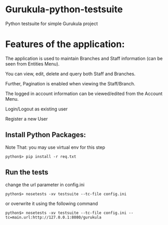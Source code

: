 # Gurukula-python-testsuite
Python testsuite for simple Gurukula project

# Features of the application:
The application is used to maintain Branches and Staff information (can be seen from Entities Menu).

You can view, edit, delete and query both Staff and Branches.

Further, Pagination is enabled when viewing the Staff/Branch.

The logged in account information can be viewed/edited from the Account Menu.

Login/Logout as existing user

Register a new User

Install Python Packages:
------------------------
Note That: you may use virtual env for this step
```
python$> pip install -r req.txt
```

Run the tests
---------------
change the url parameter in config.ini
```
python$> nosetests -xv testsuite --tc-file config.ini
```

or overwrite it using the following command
```
python$> nosetests -xv testsuite --tc-file config.ini --tc=main.url:http://127.0.0.1:8080/gurukula
```
